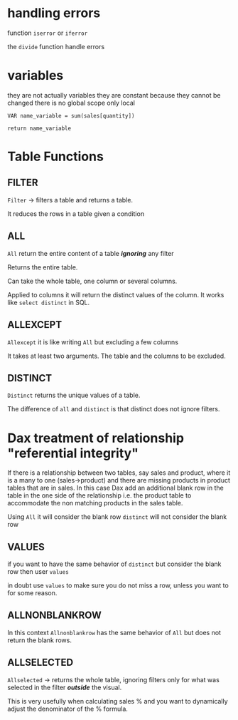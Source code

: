 # handling errors

function `iserror` or `iferror`

the `divide` function handle errors

# variables

they are not actually variables they are constant because they cannot be changed
there is no global scope only local

```dax
VAR name_variable = sum(sales[quantity])

return name_variable

```

# Table Functions

## FILTER

`Filter` -> filters a table and returns a table.

It reduces the rows in a table given a condition

## ALL

`All` return the entire content of a table **_ignoring_** any filter

Returns the entire table.

Can take the whole table, one column or several columns.

Applied to columns it will return the distinct values of the column.
It works like `select distinct` in SQL.

## ALLEXCEPT

`Allexcept` it is like writing `All` but excluding a few columns

It takes at least two arguments. The table and the columns to be excluded.

## DISTINCT

`Distinct` returns the unique values of a table.

The difference of `all` and `distinct` is that distinct does not ignore filters.

# Dax treatment of relationship "referential integrity"

If there is a relationship between two tables, say sales and product, where it is a many to one (sales->product)
and there are missing products in product tables that are in sales.
In this case Dax add an additional blank row in the table in the one side of
the relationship i.e. the product table to accommodate the non matching products in the sales table.

Using `All` it will consider the blank row
`distinct` will not consider the blank row

## VALUES

if you want to have the same behavior of `distinct` but consider the blank row then
user `values`

in doubt use `values` to make sure you do not miss a row, unless
you want to for some reason.

## ALLNONBLANKROW

In this context `Allnonblankrow` has the same behavior of `All` but does not
return the blank rows.

## ALLSELECTED

`Allselected` -> returns the whole table, ignoring filters only for
what was selected in the filter **_outside_** the visual.

This is very usefully when calculating sales % and you want to
dynamically adjust the denominator of the % formula.
